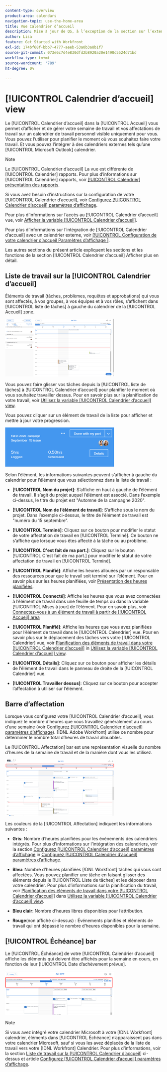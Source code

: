 ```yaml
---
content-type: overview
product-area: calendars
navigation-topic: use-the-home-area
title: Vue Calendrier d’accueil
description: Mise à jour de QS, à l’exception de la section sur l’extension d’une tâche dans la liste, car elle ne fonctionne pas encore dans QS.
author: Lisa
feature: Get Started with Workfront
exl-id: 174bf68f-bbb7-4777-aeeb-53a0b3a8b1f7
source-git-commit: 073e6c7d4e830dfd2b8920a20e1490c5524d71bd
workflow-type: tm+mt
source-wordcount: '789'
ht-degree: 0%

---
```


# [!UICONTROL Calendrier d’accueil] view

<!--
<p data-mc-conditions="QuicksilverOrClassic.Draft mode">Updated for QS except for section about expanding a work item in the list--this isn't working yet in QS.</p>
-->

Le [!UICONTROL Calendrier d’accueil] dans la [!UICONTROL Accueil] vous permet d’afficher et de gérer votre semaine de travail et vos affectations de travail sur un calendrier de travail personnel visible uniquement pour vous. Vous pouvez l’utiliser pour planifier le moment où vous souhaitez faire votre travail. Et vous pouvez l’intégrer à des calendriers externes tels qu’une [!UICONTROL Microsoft Outlook] calendrier.

>[!NOTE]
>
>Le [!UICONTROL Calendrier d’accueil] La vue est différente de [!UICONTROL Calendrier] rapports. Pour plus d’informations sur [!UICONTROL Calendrier] rapports, voir [[!UICONTROL Calendrier] présentation des rapports](../../../reports-and-dashboards/reports/calendars/calendar-reports-overview.md).

Si vous avez besoin d’instructions sur la configuration de votre [!UICONTROL Calendrier d’accueil], voir [Configurez [!UICONTROL Calendrier d’accueil] paramètres d’affichage](../../../workfront-basics/using-home/using-the-home-area/configure-home-calendar-view.md).

Pour plus d’informations sur l’accès au [!UICONTROL Calendrier d’accueil] vue, voir [Afficher la variable [!UICONTROL Calendrier d’accueil]](../../../workfront-basics/using-home/using-the-home-area/view-home-calendar.md).

Pour plus d’informations sur l’intégration de [!UICONTROL Calendrier d’accueil] avec un calendrier externe, voir [[!UICONTROL Configuration de votre calendrier d’accueil Paramètres d’affichage ]](../../../workfront-basics/using-home/using-the-home-area/configure-home-calendar-view.md).

Les autres sections du présent article expliquent les sections et les fonctions de la section [!UICONTROL Calendrier d’accueil] Afficher plus en détail.

## Liste de travail sur la [!UICONTROL Calendrier d’accueil]

Éléments de travail (tâches, problèmes, requêtes et approbations) qui vous sont affectés, à vos groupes, à vos équipes et à vos rôles, s’affichent dans [!UICONTROL liste de tâches] à gauche du calendrier de la [!UICONTROL Accueil] zone.

![](assets/calview-qs-350x185.png)

Vous pouvez faire glisser vos tâches depuis la [!UICONTROL liste de tâches] à [!UICONTROL Calendrier d’accueil] pour planifier le moment où vous souhaitez travailler dessus. Pour en savoir plus sur la planification de votre travail, voir [Utilisez la variable [!UICONTROL Calendrier d’accueil] view](../../../workfront-basics/using-home/using-the-home-area/use-home-calendar-view.md).

Vous pouvez cliquer sur un élément de travail de la liste pour afficher et mettre à jour votre progression.

![](assets/work-item-cl-350x126.png)

Selon l’élément, les informations suivantes peuvent s’afficher à gauche du calendrier pour l’élément que vous sélectionnez dans la liste de travail :

* **[!UICONTROL Nom du projet]**: S’affiche en haut à gauche de l’élément de travail. Il s’agit du projet auquel l’élément est associé. Dans l’exemple ci-dessus, le titre du projet est &quot;Automne de la campagne 2020&quot;.
* **[!UICONTROL Nom de l’élément de travail]**: S’affiche sous le nom du projet. Dans l’exemple ci-dessus, le titre de l’élément de travail est &quot;numéro du 15 septembre&quot;.
* **[!UICONTROL Terminé]**: Cliquez sur ce bouton pour modifier le statut de votre affectation de travail en [!UICONTROL Terminé]. Ce bouton ne s’affiche que lorsque vous êtes affecté à la tâche ou au problème.
* **[!UICONTROL C&#39;est fait de ma part.]**: Cliquez sur le bouton [!UICONTROL C&#39;est fait de ma part.] pour modifier le statut de votre affectation de travail en [!UICONTROL Terminé].
* **[!UICONTROL Planifié]**: Affiche les heures allouées par un responsable des ressources pour que le travail soit terminé sur l’élément. Pour en savoir plus sur les heures planifiées, voir [Présentation des heures planifiées](../../../manage-work/tasks/task-information/planned-hours.md).

* **[!UICONTROL Connecté]**: Affiche les heures que vous avez connectées à l’élément de travail dans une feuille de temps ou dans la variable [!UICONTROL Mises à jour] de l’élément. Pour en savoir plus, voir [Connectez-vous à un élément de travail à partir de [!UICONTROL Accueil] area](../../../workfront-basics/using-home/using-the-home-area/log-time-on-work-item-in-home.md)

* **[!UICONTROL Planifié]**: Affiche les heures que vous avez planifiées pour l’élément de travail dans le [!UICONTROL Calendrier] vue. Pour en savoir plus sur le déplacement des tâches vers votre [!UICONTROL Calendrier] vue, voir [Planification des éléments de travail dans votre [!UICONTROL Calendrier d’accueil]](../../../workfront-basics/using-home/using-the-home-area/use-home-calendar-view.md#scheduling-work-items-in-home-calendar) in [Utilisez la variable [!UICONTROL Calendrier d’accueil] view](../../../workfront-basics/using-home/using-the-home-area/use-home-calendar-view.md).

* **[!UICONTROL Détails]**: Cliquez sur ce bouton pour afficher les détails de l’élément de travail dans le panneau de droite de la [!UICONTROL Calendrier] vue.
* **[!UICONTROL Travailler dessus]**: Cliquez sur ce bouton pour accepter l’affectation à utiliser sur l’élément.

## Barre d’affectation

Lorsque vous configurez votre [!UICONTROL Calendrier d’accueil], vous indiquez le nombre d’heures que vous travaillez généralement au cours d’une semaine (voir [Configurez [!UICONTROL Calendrier d’accueil] paramètres d’affichage](../../../workfront-basics/using-home/using-the-home-area/configure-home-calendar-view.md)). [!DNL Adobe Workfront] utilise ce nombre pour déterminer le nombre total d’heures de travail allouables.

Le [!UICONTROL Affectation] bar est une représentation visuelle du nombre d’heures de la semaine de travail et de la manière dont vous les utilisez.

![](assets/allocation-bar-qs-350x181.png)

Les couleurs de la [!UICONTROL Affectation] indiquent les informations suivantes :

* **Gris**: Nombre d’heures planifiées pour les événements des calendriers intégrés. Pour plus d’informations sur l’intégration des calendriers, voir la section [Configurez [!UICONTROL Calendrier d’accueil] paramètres d’affichage](../../../workfront-basics/using-home/using-the-home-area/configure-home-calendar-view.md#configuring-your-home-calendar-view) in [Configurez [!UICONTROL Calendrier d’accueil] paramètres d’affichage](../../../workfront-basics/using-home/using-the-home-area/configure-home-calendar-view.md).

* **Bleu**: Nombre d’heures planifiées [!DNL Workfront] tâches qui vous sont affectées. Vous pouvez planifier une tâche en faisant glisser des éléments depuis le [!UICONTROL Liste de tâches] et les déposer dans votre calendrier. Pour plus d’informations sur la planification du travail, voir [Planification des éléments de travail dans votre [!UICONTROL Calendrier d’accueil]](../../../workfront-basics/using-home/using-the-home-area/use-home-calendar-view.md#scheduling-work-items-in-home-calendar) dans [Utilisez la variable [!UICONTROL Calendrier d’accueil] view](../../../workfront-basics/using-home/using-the-home-area/use-home-calendar-view.md).

* **Bleu clair**: Nombre d’heures libres disponibles pour l’attribution.
* **Rouge**(non affiché ci-dessus) : Événements planifiés et éléments de travail qui ont dépassé le nombre d’heures disponibles pour la semaine.

## [!UICONTROL Échéance] bar

Le [!UICONTROL Échéance] de votre [!UICONTROL Calendrier d’accueil] affiche les éléments qui doivent être affichés pour la semaine en cours, en fonction de leur [!UICONTROL Date d’achèvement prévue].

![](assets/duebar-qs-350x140.png)

>[!NOTE]
>
>Si vous avez intégré votre calendrier Microsoft à votre [!DNL Workfront] calendrier, éléments dans [!UICONTROL Échéance] n’apparaissent pas dans votre calendrier Microsoft, sauf si vous les avez déplacés de la liste de travail vers votre [!DNL Workfront] Calendrier. Pour plus d’informations, voir la section  [Liste de travail sur la [!UICONTROL Calendrier d’accueil]](#work-list-on-the-home-calendar) ci-dessus et article  [Configurez [!UICONTROL Calendrier d’accueil] paramètres d’affichage](../../../workfront-basics/using-home/using-the-home-area/configure-home-calendar-view.md).
